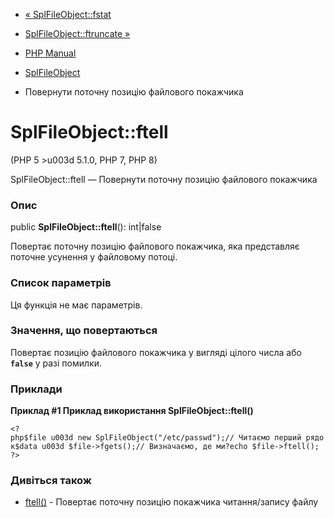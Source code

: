 - [« SplFileObject::fstat](splfileobject.fstat.md)
- [SplFileObject::ftruncate »](splfileobject.ftruncate.md)

- [PHP Manual](index.md)
- [SplFileObject](class.splfileobject.md)
- Повернути поточну позицію файлового покажчика

# SplFileObject::ftell

(PHP 5 \>u003d 5.1.0, PHP 7, PHP 8)

SplFileObject::ftell — Повернути поточну позицію файлового покажчика

### Опис

public **SplFileObject::ftell**(): int\|false

Повертає поточну позицію файлового покажчика, яка представляє
поточне усунення у файловому потоці.

### Список параметрів

Ця функція не має параметрів.

### Значення, що повертаються

Повертає позицію файлового покажчика у вигляді цілого числа або
**`false`** у разі помилки.

### Приклади

**Приклад #1 Приклад використання **SplFileObject::ftell()****

` <?php$file u003d new SplFileObject("/etc/passwd");// Читаємо перший рядок$data u003d $file->fgets();// Визначаємо, де ми?echo $file->ftell(); ?> `

### Дивіться також

- [ftell()](function.ftell.md) - Повертає поточну позицію
покажчика читання/запису файлу
